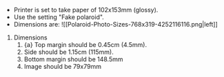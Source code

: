 - Printer is set to take paper of 102x153mm (glossy).
- Use the setting "Fake polaroid".
- Dimensions are:
![[Polaroid-Photo-Sizes-768x319-4252116116.png|left]]

1. Dimensions
	1. {a} Top margin should be 0.45cm (4.5mm).
	2. Side should be 1.15cm (115mm).
	3. Bottom margin should be 148.5mm
	4. Image should be 79x79mm